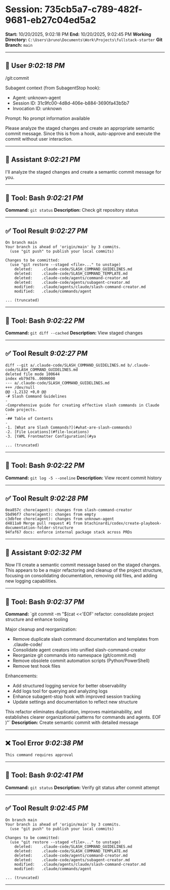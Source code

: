 # Session: 735cb5a7-c789-482f-9681-eb27c04ed5a2

**Start:** 10/20/2025, 9:02:18 PM
**End:** 10/20/2025, 9:02:45 PM
**Working Directory:** `C:\Users\bruno\Documents\Work\Projects\fullstack-starter`
**Git Branch:** `main`

---

## 👤 User _9:02:18 PM_

/git:commit

Subagent context (from SubagentStop hook):
- Agent: unknown-agent
- Session ID: 31c9fc00-4d8d-406e-b884-3690fa43b5b7
- Invocation ID: unknown

Prompt:
No prompt information available

Please analyze the staged changes and create an appropriate semantic commit message.
Since this is from a hook, auto-approve and execute the commit without user interaction.

---

## 🤖 Assistant _9:02:21 PM_

I'll analyze the staged changes and create a semantic commit message for you.

---

## 🔧 Tool: Bash _9:02:21 PM_

**Command:** `git status`
**Description:** Check git repository status

---

## ✅ Tool Result _9:02:27 PM_

```
On branch main
Your branch is ahead of 'origin/main' by 3 commits.
  (use "git push" to publish your local commits)

Changes to be committed:
  (use "git restore --staged <file>..." to unstage)
	deleted:    .claude-code/SLASH_COMMAND_GUIDELINES.md
	deleted:    .claude-code/SLASH_COMMAND_TEMPLATE.md
	deleted:    .claude-code/agents/command-creator.md
	deleted:    .claude-code/agents/subagent-creator.md
	modified:   .claude/agents/claude/slash-command-creator.md
	modified:   .claude/commands/agent

... (truncated)
```

---

## 🔧 Tool: Bash _9:02:22 PM_

**Command:** `git diff --cached`
**Description:** View staged changes

---

## ✅ Tool Result _9:02:27 PM_

```
diff --git a/.claude-code/SLASH_COMMAND_GUIDELINES.md b/.claude-code/SLASH_COMMAND_GUIDELINES.md
deleted file mode 100644
index eb79d76..0000000
--- a/.claude-code/SLASH_COMMAND_GUIDELINES.md
+++ /dev/null
@@ -1,2132 +0,0 @@
-# Slash Command Guidelines
-
-Comprehensive guide for creating effective slash commands in Claude Code projects.
-
-## Table of Contents
-
-1. [What are Slash Commands?](#what-are-slash-commands)
-2. [File Locations](#file-locations)
-3. [YAML Frontmatter Configuration](#ya

... (truncated)
```

---

## 🔧 Tool: Bash _9:02:22 PM_

**Command:** `git log -5 --oneline`
**Description:** View recent commit history

---

## ✅ Tool Result _9:02:28 PM_

```
0ea857c chore(agent): changes from slash-command-creator
5bd96f7 chore(agent): changes from empty
c3dbfee chore(agent): changes from unknown-agent
d4811a0 Merge pull request #1 from btachinardi/codex/create-playbook-documentation-folder-structure
94faf67 docs: enforce internal package stack across PRDs
```

---

## 🤖 Assistant _9:02:32 PM_

Now I'll create a semantic commit message based on the staged changes. This appears to be a major refactoring and cleanup of the project structure, focusing on consolidating documentation, removing old files, and adding new logging capabilities.

---

## 🔧 Tool: Bash _9:02:37 PM_

**Command:** `git commit -m "$(cat <<'EOF'
refactor: consolidate project structure and enhance tooling

Major cleanup and reorganization:
- Remove duplicate slash command documentation and templates from .claude-code/
- Consolidate agent creators into unified slash-command-creator
- Reorganize git commands into namespace (git/commit.md)
- Remove obsolete commit automation scripts (Python/PowerShell)
- Remove test hook files

Enhancements:
- Add structured logging service for better observability
- Add logs tool for querying and analyzing logs
- Enhance subagent-stop hook with improved session tracking
- Update settings and documentation to reflect new structure

This refactor eliminates duplication, improves maintainability, and establishes clearer organizational patterns for commands and agents.
EOF
)"`
**Description:** Create semantic commit with detailed message

---

## ❌ Tool Error _9:02:38 PM_

```
This command requires approval
```

---

## 🔧 Tool: Bash _9:02:41 PM_

**Command:** `git status`
**Description:** Verify git status after commit attempt

---

## ✅ Tool Result _9:02:45 PM_

```
On branch main
Your branch is ahead of 'origin/main' by 3 commits.
  (use "git push" to publish your local commits)

Changes to be committed:
  (use "git restore --staged <file>..." to unstage)
	deleted:    .claude-code/SLASH_COMMAND_GUIDELINES.md
	deleted:    .claude-code/SLASH_COMMAND_TEMPLATE.md
	deleted:    .claude-code/agents/command-creator.md
	deleted:    .claude-code/agents/subagent-creator.md
	modified:   .claude/agents/claude/slash-command-creator.md
	modified:   .claude/commands/agent

... (truncated)
```

---


